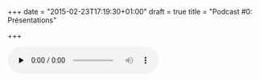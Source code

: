 +++
date = "2015-02-23T17:19:30+01:00"
draft = true
title = "Podcast #0: Présentations"

+++

<audio id="tmail-podcast-ep0" src="http://podcasts.toorop.fr/tmail/enclosures/episode0.mp3" controls="controls" preload="none"  >

<!--more-->

Dans cette épisode je vais me présenter, vous présenter le projet de serveur SMTP tmail et la raison d'etre de ce podcast.

#### Les liens évoqués dans cet épisode:

Site du projet tmail: http://tmail.io 

Mon github: https://github.com/Toorop 

Pour me suivre sur twitter c'est par ici: https://twitter.com/poroot

